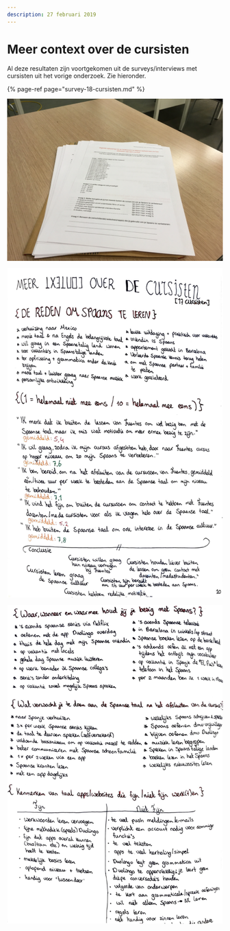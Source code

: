```yaml
---
description: 27 februari 2019
---
```


# Meer context over de cursisten

Al deze resultaten zijn voortgekomen uit de surveys/interviews met cursisten uit het vorige onderzoek. Zie hieronder.

{% page-ref page="survey-18-cursisten.md" %}

![](../../.gitbook/assets/img_1095.JPG)

![](../../.gitbook/assets/scan-7-may-2019-4-16-1.jpg)

![](../../.gitbook/assets/scan-7-may-2019-4-17-1.jpg)

